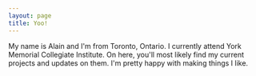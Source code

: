 ```yaml
---
layout: page
title: Yoo!
---
```

My name is Alain and I'm from Toronto, Ontario. I currently attend York Memorial Collegiate Institute. On here, you'll most likely find my current projects and updates on them. I'm pretty happy with making things I like.
